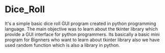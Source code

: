 # Dice_Roll
It's a simple basic dice roll GUI program created in python programming language. The main objective was to learn about the tkinter library which provide a GUI interface 
for python programmers. Its basically a basic mini program for Bignners who want to learn about tkinter library also we have used random function which is also a library in 
python.
